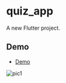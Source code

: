 # quiz_app

A new Flutter project.

## Demo

 - [Demo](https://moquizapp.netlify.app)

![pic1](https://github.com/MohammadAliOmari/Quiz_App/assets/123997624/4675ac4b-2a84-4518-92ee-849ee4dc6dff)


